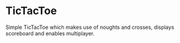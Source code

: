 # TicTacToe
Simple TicTacToe which makes use of noughts and crosses, displays scoreboard and enables multiplayer.
